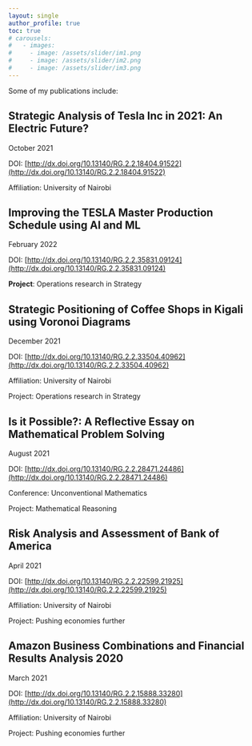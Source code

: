 ```yaml
---
layout: single
author_profile: true
toc: true
# carousels:
#   - images: 
#     - image: /assets/slider/im1.png
#     - image: /assets/slider/im2.png
#     - image: /assets/slider/im3.png
---
```


Some of my publications include:


## Strategic Analysis of Tesla Inc in 2021: An Electric Future?

October 2021

DOI: [http://dx.doi.org/10.13140/RG.2.2.18404.91522](http://dx.doi.org/10.13140/RG.2.2.18404.91522)

Affiliation: University of Nairobi

## Improving the TESLA Master Production Schedule using AI and ML

February 2022

DOI: [http://dx.doi.org/10.13140/RG.2.2.35831.09124](http://dx.doi.org/10.13140/RG.2.2.35831.09124)

__Project__: Operations research in Strategy

## Strategic Positioning of Coffee Shops in Kigali using Voronoi Diagrams

December 2021

DOI: [http://dx.doi.org/10.13140/RG.2.2.33504.40962](http://dx.doi.org/10.13140/RG.2.2.33504.40962)

Affiliation: University of Nairobi

Project: Operations research in Strategy

## Is it Possible?: A Reflective Essay on Mathematical Problem Solving

August 2021

DOI: [http://dx.doi.org/10.13140/RG.2.2.28471.24486](http://dx.doi.org/10.13140/RG.2.2.28471.24486)

Conference: Unconventional Mathematics

Project: Mathematical Reasoning

## Risk Analysis and Assessment of Bank of America

April 2021

DOI: [http://dx.doi.org/10.13140/RG.2.2.22599.21925](http://dx.doi.org/10.13140/RG.2.2.22599.21925)

Affiliation: University of Nairobi

Project: Pushing economies further

## Amazon Business Combinations and Financial Results Analysis 2020

March 2021

DOI: [http://dx.doi.org/10.13140/RG.2.2.15888.33280](http://dx.doi.org/10.13140/RG.2.2.15888.33280)

Affiliation: University of Nairobi

Project: Pushing economies further